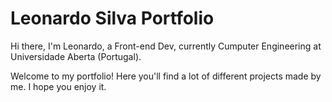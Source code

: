 # Leonardo Silva Portfolio

Hi there, I'm Leonardo, a Front-end Dev, currently Cumputer Engineering at Universidade Aberta (Portugal). 

Welcome to my portfolio! Here you'll find a lot of different projects made by me. I hope you enjoy it.
